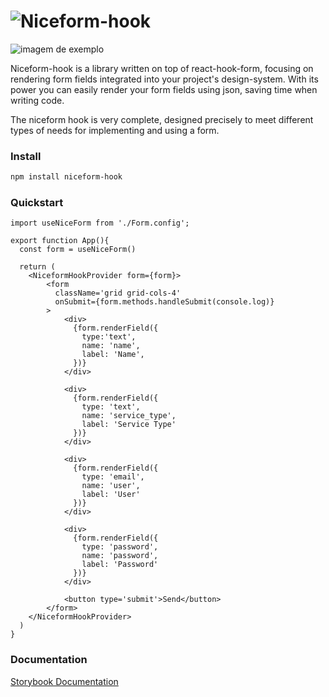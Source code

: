 # ![Niceform-hook](https://i.ibb.co/tB3pF8p/niceform-hook-logo-removebg-preview.png)

![imagem de exemplo](https://uploaddeimagens.com.br/images/003/031/378/original/Captura_de_Tela_%2864%29.png?1610501567)

Niceform-hook is a library written on top of react-hook-form, focusing on rendering form fields integrated into your project's design-system. With its power you can easily render your form fields using json, saving time when writing code.

The niceform hook is very complete, designed precisely to meet different types of needs for implementing and using a form.

### Install
```bash
npm install niceform-hook
```
### Quickstart

```tsx
import useNiceForm from './Form.config';

export function App(){
  const form = useNiceForm()

  return (
    <NiceformHookProvider form={form}>
        <form 
          className='grid grid-cols-4'
          onSubmit={form.methods.handleSubmit(console.log)}
        >
            <div>
              {form.renderField({
                type:'text',
                name: 'name',
                label: 'Name',
              })}
            </div>

            <div>
              {form.renderField({
                type: 'text',
                name: 'service_type',
                label: 'Service Type'
              })}
            </div>

            <div>
              {form.renderField({
                type: 'email',
                name: 'user',
                label: 'User'
              })}
            </div>
            
            <div>
              {form.renderField({
                type: 'password',
                name: 'password',
                label: 'Password'
              })}
            </div>

            <button type='submit'>Send</button>
        </form>
    </NiceformHookProvider>
  )
}
```

### Documentation

[Storybook Documentation](https://github.com/niceform-hook/niceform-hook)